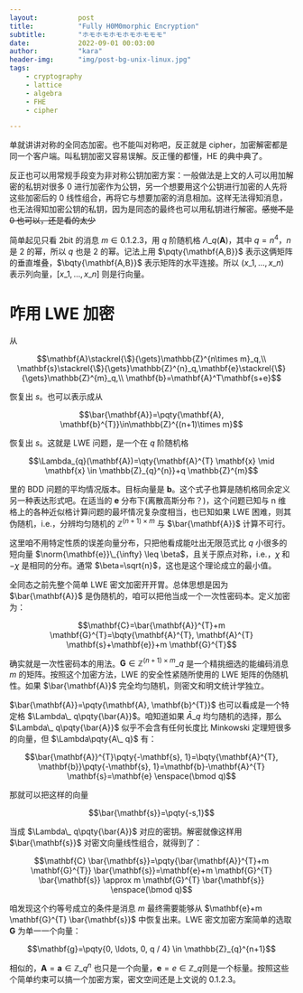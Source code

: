 ```yaml
---
layout:          post
title:           "Fully H0M0morphic Encryption"
subtitle:        "ホモホモホモホモホモモモ"
date:            2022-09-01 00:03:00
author:          "kara"
header-img:      "img/post-bg-unix-linux.jpg"
tags:
    - cryptography
    - lattice
    - algebra
    - FHE
    - cipher

---
```


单就讲讲对称的全同态加密。也不能叫对称吧，反正就是 cipher，加密解密都是同一个客户端。叫私钥加密又容易误解。反正懂的都懂，HE 的典中典了。

反正也可以用常规手段变为非对称公钥加密方案：一般做法是上文的人可以用加解密的私钥对很多 0 进行加密作为公钥，另一个想要用这个公钥进行加密的人先将这些加密后的 0 线性组合，再将它与想要加密的消息相加。这样无法得知消息，也无法得知加密公钥的私钥，因为是同态的最终也可以用私钥进行解密。~~感觉不是 0 也可以，还是看的太少~~

简单起见只看 2bit 的消息 $m\in\qty{0,1,2,3}$，用 $q$ 阶随机格 $\Lambda\_{q}(\mathbf{A})$，其中 $q=n^4$，$n$ 是 2 的幂，所以 $q$ 也是 2 的幂。记法上用 $\pqty{\mathbf{A,B}}$ 表示这俩矩阵的垂直堆叠，$\bqty{\mathbf{A,B}}$ 表示矩阵的水平连接。所以 $(x\_1,\ldots,x\_n)$ 表示列向量，$[x\_1,\ldots,x\_n]$ 则是行向量。

# 咋用 $\mathrm{LWE}$ 加密

从

$$\mathbf{A}\stackrel{\$}{\gets}\mathbb{Z}^{n\times m}_q,\\
\mathbf{s}\stackrel{\$}{\gets}\mathbb{Z}^{n}_q,\mathbf{e}\stackrel{\$}{\gets}\mathbb{Z}^{m}_q,\\
\mathbf{b}=\mathbf{A}^T\mathbf{s+e}$$

恢复出 $s$。也可以表示成从


$$\bar{\mathbf{A}}=\pqty{\mathbf{A}, \mathbf{b}^{T}}\in\mathbb{Z}^{(n+1)\times m}$$

恢复出 $s$。这就是 $\mathrm{LWE}$ 问题，是一个在 $q$ 阶随机格

$$\Lambda_{q}(\mathbf{A})=\qty{\mathbf{A}^{T} \mathbf{x} \mid \mathbf{x} \in \mathbb{Z}_{q}^{n}}+q \mathbb{Z}^{m}$$

里的 $\mathrm{BDD}$ 问题的平均情况版本。目标向量是 $\mathbf{b}$。这个式子也算是随机格同余定义另一种表达形式吧。在适当的 $\mathbf{e}$ 分布下(离散高斯分布？)，这个问题已知与 n 维格上的各种近似格计算问题的最坏情况复杂度相当，也已知如果 $\mathrm{LWE}$ 困难，则其伪随机，i.e.，分辨均匀随机的 $\mathbb{Z}^{(n+1)\times m}$ 与 $\bar{\mathbf{A}}$ 计算不可行。

这里咱不用特定性质的误差向量分布，只把他看成能吐出无限范式比 $q$ 小很多的短向量 $\norm{\mathbf{e}}\_{\infty} \leq \beta$，且关于原点对称，i.e.，$\chi$ 和 $-\chi$ 是相同的分布。通常 $\beta=\sqrt{n}$，这也是这个理论成立的最小值。

全同态之前先整个简单 $\mathrm{LWE}$ 密文加密开开胃。总体思想是因为 $\bar{\mathbf{A}}$ 是伪随机的，咱可以把他当成一个一次性密码本。定义加密为：

$$\mathbf{C}=\bar{\mathbf{A}}^{T}+m \mathbf{G}^{T}=\bqty{\mathbf{A}^{T}, \mathbf{A}^{T} \mathbf{s}+\mathbf{e}}+m \mathbf{G}^{T}$$

确实就是一次性密码本的用法。$\mathbf{G}\in\mathbb{Z}^{(n+1)\times m}\_ q$ 是一个精挑细选的能编码消息 $m$ 的矩阵。按照这个加密方法，$\mathrm{LWE}$ 的安全性紧随所使用的 $\mathrm{LWE}$ 矩阵的伪随机性。如果 $\bar{\mathbf{A}}$ 完全均匀随机，则密文和明文统计学独立。

$\bar{\mathbf{A}}=\pqty{\mathbf{A}, \mathbf{b}^{T}}$ 也可以看成是一个特定格 $\Lambda\_ q\pqty{\bar{A}}$。咱知道如果 $\bar{A}\_ q$ 均匀随机的选择，那么 $\Lambda\_ q\pqty{\bar{A}}$ 似乎不会含有任何长度比 Minkowski 定理短很多的向量，但 $\Lambda\pqty{A\_ q}$ 有：

$$\bar{\mathbf{A}}^{T}\pqty{-\mathbf{s}, 1}=\bqty{\mathbf{A}^{T}, \mathbf{b}}\pqty{-\mathbf{s}, 1}=\mathbf{b}-\mathbf{A}^{T} \mathbf{s}=\mathbf{e} \enspace(\bmod q)$$

那就可以把这样的向量

$$\bar{\mathbf{s}}=\pqty{-s,1}$$

当成 $\Lambda\_ q\pqty{\bar{A}}$ 对应的密钥。解密就像这样用 $\bar{\mathbf{s}}$ 对密文向量线性组合，就得到了：

$$\mathbf{C} \bar{\mathbf{s}}=\pqty{\bar{\mathbf{A}}^{T}+m \mathbf{G}^{T}} \bar{\mathbf{s}}=\mathbf{e}+m \mathbf{G}^{T} \bar{\mathbf{s}} \approx m \mathbf{G}^{T} \bar{\mathbf{s}} \enspace(\bmod q)$$

咱发现这个约等号成立的条件是消息 $m$ 最终需要能够从 $\mathbf{e}+m \mathbf{G}^{T} \bar{\mathbf{s}}$ 中恢复出来。$\mathrm{LWE}$ 密文加密方案简单的选取 $\mathbf{G}$ 为单一一个向量：

$$\mathbf{g}=\pqty{0, \ldots, 0, q / 4} \in \mathbb{Z}_{q}^{n+1}$$

相似的，$\mathbf{A}=\mathbf{a} \in \mathbb{Z}\_{q}^{n}$ 也只是一个向量，$\mathbf{e}=e\in\mathbb{Z}\_q$则是一个标量。按照这些个简单约束可以搞一个加密方案，密文空间还是上文说的 $\qty{0,1,2,3}$。

